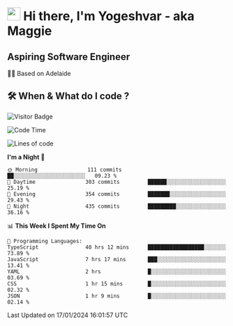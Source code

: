 <h1><img src="https://emojis.slackmojis.com/emojis/images/1531849430/4246/blob-sunglasses.gif?1531849430" width="30"/> Hi there, I'm Yogeshvar - aka Maggie</h1>

## Aspiring Software Engineer
🏂🏻  Based on Adelaide 

## 🛠 When & What do I code ?  

![Visitor Badge](https://visitor-badge.feriirawann.repl.co?username=yogeshvar&repo=yogeshvar&label=Visitors&style=plastic&color=%23457BFF&contentType=svg)

<!--START_SECTION:waka-->
![Code Time](http://img.shields.io/badge/Code%20Time-2%2C604%20hrs%2036%20mins-blue)

![Lines of code](https://img.shields.io/badge/From%20Hello%20World%20I%27ve%20Written-4.1%20million%20lines%20of%20code-blue)

**I'm a Night 🦉** 

```text
🌞 Morning                111 commits         ██░░░░░░░░░░░░░░░░░░░░░░░   09.23 % 
🌆 Daytime                303 commits         ██████░░░░░░░░░░░░░░░░░░░   25.19 % 
🌃 Evening                354 commits         ███████░░░░░░░░░░░░░░░░░░   29.43 % 
🌙 Night                  435 commits         █████████░░░░░░░░░░░░░░░░   36.16 % 
```


📊 **This Week I Spent My Time On** 

```text
💬 Programming Languages: 
TypeScript               40 hrs 12 mins      ██████████████████░░░░░░░   73.89 % 
JavaScript               7 hrs 17 mins       ███░░░░░░░░░░░░░░░░░░░░░░   13.41 % 
YAML                     2 hrs               █░░░░░░░░░░░░░░░░░░░░░░░░   03.69 % 
CSS                      1 hr 15 mins        █░░░░░░░░░░░░░░░░░░░░░░░░   02.32 % 
JSON                     1 hr 9 mins         █░░░░░░░░░░░░░░░░░░░░░░░░   02.14 % 
```


 Last Updated on 17/01/2024 16:01:57 UTC
<!--END_SECTION:waka-->
